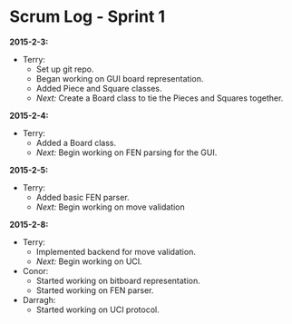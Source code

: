 Scrum Log - Sprint 1
====================

**2015-2-3:**
* Terry:
	* Set up git repo.
	* Began working on GUI board representation.
	* Added Piece and Square classes.
	* *Next:* Create a Board class to tie the Pieces and Squares together.

**2015-2-4:**
* Terry:
	* Added a Board class.
	* *Next:* Begin working on FEN parsing for the GUI.

**2015-2-5:**
* Terry:
	* Added basic FEN parser.
	* *Next:* Begin working on move validation

**2015-2-8:**
* Terry:
	* Implemented backend for move validation.
	* *Next:* Begin working on UCI.
* Conor:
	* Started working on bitboard representation.
	* Started working on FEN parser.
* Darragh:
	* Started working on UCI protocol.
